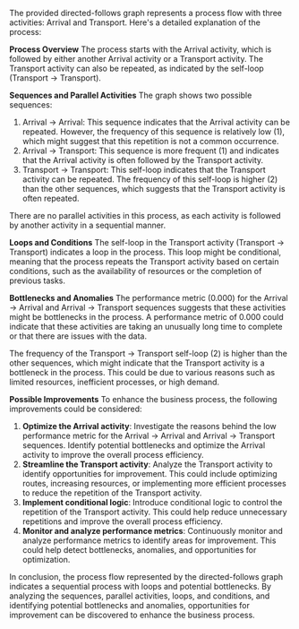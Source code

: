 The provided directed-follows graph represents a process flow with three activities: Arrival and Transport. Here's a detailed explanation of the process:

**Process Overview**
The process starts with the Arrival activity, which is followed by either another Arrival activity or a Transport activity. The Transport activity can also be repeated, as indicated by the self-loop (Transport -> Transport).

**Sequences and Parallel Activities**
The graph shows two possible sequences:

1. Arrival -> Arrival: This sequence indicates that the Arrival activity can be repeated. However, the frequency of this sequence is relatively low (1), which might suggest that this repetition is not a common occurrence.
2. Arrival -> Transport: This sequence is more frequent (1) and indicates that the Arrival activity is often followed by the Transport activity.
3. Transport -> Transport: This self-loop indicates that the Transport activity can be repeated. The frequency of this self-loop is higher (2) than the other sequences, which suggests that the Transport activity is often repeated.

There are no parallel activities in this process, as each activity is followed by another activity in a sequential manner.

**Loops and Conditions**
The self-loop in the Transport activity (Transport -> Transport) indicates a loop in the process. This loop might be conditional, meaning that the process repeats the Transport activity based on certain conditions, such as the availability of resources or the completion of previous tasks.

**Bottlenecks and Anomalies**
The performance metric (0.000) for the Arrival -> Arrival and Arrival -> Transport sequences suggests that these activities might be bottlenecks in the process. A performance metric of 0.000 could indicate that these activities are taking an unusually long time to complete or that there are issues with the data.

The frequency of the Transport -> Transport self-loop (2) is higher than the other sequences, which might indicate that the Transport activity is a bottleneck in the process. This could be due to various reasons such as limited resources, inefficient processes, or high demand.

**Possible Improvements**
To enhance the business process, the following improvements could be considered:

1. **Optimize the Arrival activity**: Investigate the reasons behind the low performance metric for the Arrival -> Arrival and Arrival -> Transport sequences. Identify potential bottlenecks and optimize the Arrival activity to improve the overall process efficiency.
2. **Streamline the Transport activity**: Analyze the Transport activity to identify opportunities for improvement. This could include optimizing routes, increasing resources, or implementing more efficient processes to reduce the repetition of the Transport activity.
3. **Implement conditional logic**: Introduce conditional logic to control the repetition of the Transport activity. This could help reduce unnecessary repetitions and improve the overall process efficiency.
4. **Monitor and analyze performance metrics**: Continuously monitor and analyze performance metrics to identify areas for improvement. This could help detect bottlenecks, anomalies, and opportunities for optimization.

In conclusion, the process flow represented by the directed-follows graph indicates a sequential process with loops and potential bottlenecks. By analyzing the sequences, parallel activities, loops, and conditions, and identifying potential bottlenecks and anomalies, opportunities for improvement can be discovered to enhance the business process.